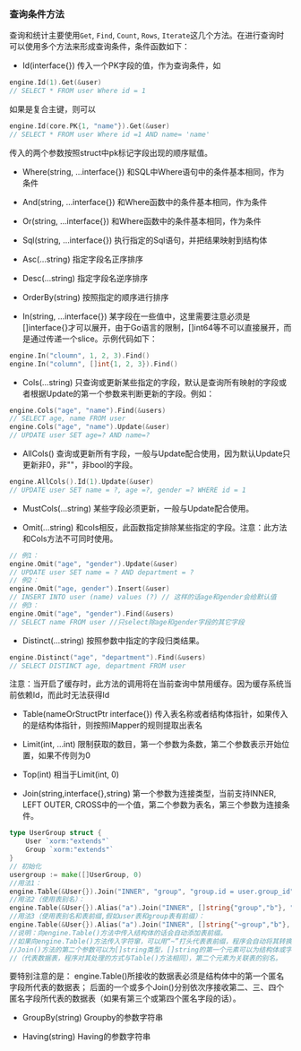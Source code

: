 ### 查询条件方法

查询和统计主要使用`Get`, `Find`, `Count`, `Rows`, `Iterate`这几个方法。在进行查询时可以使用多个方法来形成查询条件，条件函数如下：

* Id(interface{})
传入一个PK字段的值，作为查询条件，如
```Go
engine.Id(1).Get(&user)
// SELECT * FROM user Where id = 1
```

如果是复合主键，则可以
```Go
engine.Id(core.PK{1, "name"}).Get(&user)
// SELECT * FROM user Where id =1 AND name= 'name'
```
传入的两个参数按照struct中pk标记字段出现的顺序赋值。

* Where(string, …interface{})
和SQL中Where语句中的条件基本相同，作为条件

* And(string, …interface{})
和Where函数中的条件基本相同，作为条件

* Or(string, …interface{})
和Where函数中的条件基本相同，作为条件

* Sql(string, …interface{})
执行指定的Sql语句，并把结果映射到结构体

* Asc(…string)
指定字段名正序排序

* Desc(…string)
指定字段名逆序排序

* OrderBy(string)
按照指定的顺序进行排序

* In(string, …interface{})
某字段在一些值中，这里需要注意必须是[]interface{}才可以展开，由于Go语言的限制，[]int64等不可以直接展开，而是通过传递一个slice。示例代码如下：
```Go
engine.In("cloumn", 1, 2, 3).Find()
engine.In("column", []int{1, 2, 3}).Find()
```

* Cols(…string)
只查询或更新某些指定的字段，默认是查询所有映射的字段或者根据Update的第一个参数来判断更新的字段。例如：
```Go
engine.Cols("age", "name").Find(&users)
// SELECT age, name FROM user
engine.Cols("age", "name").Update(&user)
// UPDATE user SET age=? AND name=?
```

* AllCols()
查询或更新所有字段，一般与Update配合使用，因为默认Update只更新非0，非""，非bool的字段。
```Go
engine.AllCols().Id(1).Update(&user)
// UPDATE user SET name = ?, age =?, gender =? WHERE id = 1
```

* MustCols(…string)
某些字段必须更新，一般与Update配合使用。

* Omit(...string)
和cols相反，此函数指定排除某些指定的字段。注意：此方法和Cols方法不可同时使用。

```Go
// 例1：
engine.Omit("age", "gender").Update(&user)
// UPDATE user SET name = ? AND department = ?
// 例2：
engine.Omit("age, gender").Insert(&user)
// INSERT INTO user (name) values (?) // 这样的话age和gender会给默认值
// 例3：
engine.Omit("age", "gender").Find(&users)
// SELECT name FROM user //只select除age和gender字段的其它字段
```

* Distinct(…string)
按照参数中指定的字段归类结果。
```Go
engine.Distinct("age", "department").Find(&users)
// SELECT DISTINCT age, department FROM user
```
注意：当开启了缓存时，此方法的调用将在当前查询中禁用缓存。因为缓存系统当前依赖Id，而此时无法获得Id

* Table(nameOrStructPtr interface{})
传入表名称或者结构体指针，如果传入的是结构体指针，则按照IMapper的规则提取出表名

* Limit(int, …int)
限制获取的数目，第一个参数为条数，第二个参数表示开始位置，如果不传则为0

* Top(int)
相当于Limit(int, 0)

* Join(string,interface{},string)
第一个参数为连接类型，当前支持INNER, LEFT OUTER, CROSS中的一个值，第二个参数为表名，第三个参数为连接条件。

```Go
type UserGroup struct {
    User `xorm:"extends"`
    Group `xorm:"extends"`
}
// 初始化
usergroup := make([]UserGroup, 0)
//用法1：
engine.Table(&User{}).Join("INNER", "group", "group.id = user.group_id").Find(&usergroup, &User{Id:id})
//用法2（使用表别名）：
engine.Table(&User{}).Alias("a").Join("INNER", []string{"group","b"}, "b.id = a.group_id").Find(&usergroup, &User{Id:id})
//用法3（使用表别名和表前缀,假如user表和group表有前缀）：
engine.Table(&User{}).Alias("a").Join("INNER", []string{"~group","b"}, "b.id = a.group_id").Find(&usergroup, &User{Id:id})
//说明：向engine.Table()方法中传入结构体的话会自动添加表前缀。
//如果向engine.Table()方法传入字符窜，可以用“~”打头代表表前缀，程序会自动将其转换为真实的表前缀;
//Join()方法的第二个参数可以为[]string类型，[]string的第一个元素可以为结构体或字符窜
//（代表数据表，程序对其处理的方式与Table()方法相同），第二个元素为关联表的别名。
```
要特别注意的是：
engine.Table()所接收的数据表必须是结构体中的第一个匿名字段所代表的数据表；
后面的一个或多个Join()分别依次序接收第二、三、四个匿名字段所代表的数据表（如果有第三个或第四个匿名字段的话）。


* GroupBy(string)
Groupby的参数字符串

* Having(string)
Having的参数字符串

